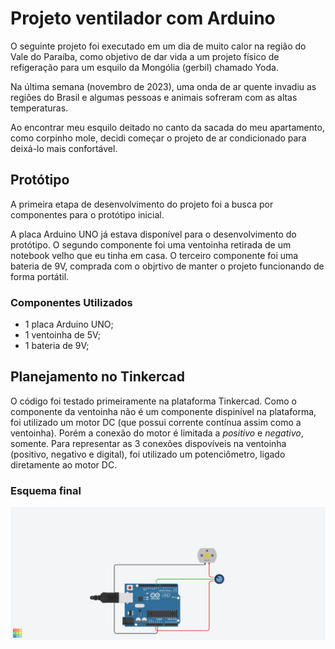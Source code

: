 # Projeto ventilador com Arduino 

O seguinte projeto foi executado em um dia de muito calor na região do Vale do Paraíba, como objetivo de dar vida a um projeto físico de refigeração para um esquilo da Mongólia (gerbil) chamado Yoda.

Na última semana (novembro de 2023), uma onda de ar quente invadiu as regiões do Brasil e algumas pessoas e animais sofreram com as altas temperaturas.

Ao encontrar meu esquilo deitado no canto da sacada do meu apartamento, como corpinho mole, decidi começar o projeto de ar condicionado para deixá-lo mais confortável.

## Protótipo

A primeira etapa de desenvolvimento do projeto foi a busca por componentes para o protótipo inicial.

A placa Arduino UNO já estava disponível para o desenvolvimento do protótipo. O segundo componente foi uma ventoinha retirada de um notebook velho que eu tinha em casa. O terceiro componente foi uma bateria de 9V, comprada com o objrtivo de manter o projeto funcionando de forma portátil.

### Componentes Utilizados
- 1 placa Arduino UNO;
- 1 ventoinha de 5V;
- 1 bateria de 9V;

## Planejamento no Tinkercad

O código foi testado primeiramente na plataforma Tinkercad. Como o componente da ventoinha não é um componente dispinível na plataforma, foi utilizado um motor DC (que possui corrente contínua assim como a ventoinha). Porém a conexão do motor é limitada a *positivo* e *negativo*, somente. Para representar as 3 conexões dispovíveis na ventoinha (positivo, negativo e digital), foi utilizado um potenciômetro, ligado diretamente ao motor DC.

### Esquema final

![](img/sketch.png)

